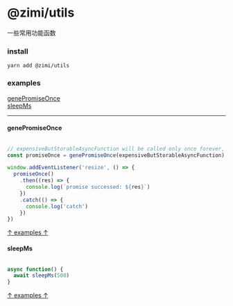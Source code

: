 # @zimi/utils

一些常用功能函数

### install
```
yarn add @zimi/utils
```

### examples

[genePromiseOnce](#genePromiseOnce)    
[sleepMs](#sleepMs)    

---

#### genePromiseOnce

``` typescript

// expensiveButStorableAsyncFunction will be called only once forever, unless rejected
const promiseOnce = genePromiseOnce(expensiveButStorableAsyncFunction)

window.addEventListener('resize', () => {
  promiseOnce()
    .then((res) => {
      console.log(`promise successed: ${res}`)
    })
    .catch(() => {
      console.log('catch')
    })
})


```
[↑ examples ↑](#examples)

#### sleepMs

``` typescript

async function() {
  await sleepMs(500)
}

```
[↑ examples ↑](#examples)
